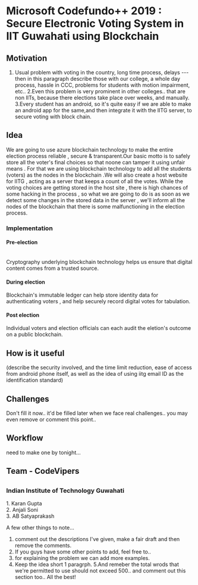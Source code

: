 <h1> Microsoft Codefundo++ 2019 : Secure Electronic Voting System in IIT Guwahati using Blockchain </h1>

<h2>Motivation</h2>
  
  1. Usual problem with voting in the country, long time process, delays --- then in this paragraph describe those with our college, a whole day process, hassle in CCC, problems for students with motion impairment, etc.. 
  2.Even this problem is very prominent in other colleges.. that are non IITs, because there elections take place over weeks, and manually.
  3.Every student has an android, so it's quite easy if we are able to make an android app for the same,and then integrate it with the IITG server, to secure voting with block chain.
  
<h2>Idea</h2>
 
We are going to use azure blockchain technology to make the entire election process reliable , secure & transparent.Our basic motto is to safely store all the voter's final choices so that noone can tamper it using unfair means . For that we are using blockchain technology to add all the students (voters) as the nodes in the blockchain .We will also create a host website for IITG , acting as a server that keeps a count of all the votes. While the voting choices are getting stored in the host site , there is high chances of some hacking in the process , so what we are going to do is as soon as we detect some changes in the stored data in the server , we'll inform all the nodes of the blockchain that there is some malfunctioning in the election process.
<h3>Implementation</h3>
<h4>Pre-election</h4></br>
Cryptography underlying blockchain technology helps us ensure that digital content comes from a trusted source.
<h4>During election</h4>
Blockchain's immutable ledger can help store identity data for authenticating voters , and help securely record digital votes for tabulation.
<h4>Post election</h4>
Individual voters and election officials can each audit the eletion's outcome on a public blockchain.

<h2>How is it useful</h2>
(describe the security involved, and the time limit reduction, ease of access from android phone itself, as well as the idea of using iitg email ID as the identification standard)

<h2>Challenges</h2>
  Don't fill it now.. it'd be filled later when we face real challenges.. you may even remove or comment this point..
  
<h2>Workflow</h2>
need to make one by tonight... 

<h2>Team - CodeVipers<h2>
  <h3>Indian Institute of Technology Guwahati</h3>
  1. Karan Gupta</br>
  2. Anjali Soni</br>
  3. AB Satyaprakash</br>
  
  
  
  A few other things to note...
  1. comment out the descriptions I've given, make a fair draft and then remove the comments. 
  2. If you guys have some other points to add, feel free to..
  3. for explaining the problem we can add more examples.
  4. Keep the idea short 1 paragrph.
  5.And remeber the total wrods that we're permitted to use should not exceed 500.. and comment out this section too.. All the best!
  
  
  
  




